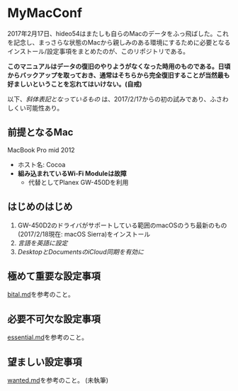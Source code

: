 # MyMacConf

2017年2月17日、hideo54はまたしも自らのMacのデータをふっ飛ばした。これを記念し、まっさらな状態のMacから親しみのある環境にするために必要となるインストール/設定事項をまとめたのが、このリポジトリである。

**このマニュアルはデータの復旧のやりようがなくなった時用のものである。日頃からバックアップを取っておき、通常はそちらから完全復旧することが当然最も好ましいということを忘れてはいけない。(自戒)**

以下、*斜体表記となっているもの* は、2017/2/17からの初の試みであり、ふさわしくい可能性あり。

## 前提となるMac

MacBook Pro mid 2012
* ホスト名: Cocoa
* **組み込まれているWi-Fi Moduleは故障**
    * 代替としてPlanex GW-450Dを利用

## はじめのはじめ

1. GW-450D2のドライバがサポートしている範囲のmacOSのうち最新のもの(2017/2/18現在: macOS Sierra)をインストール
2. *言語を英語に設定*
3. *DesktopとDocumentsのiCloud同期を有効に*

## 極めて重要な設定事項

[bital.md](https://github.com/hideo54/MyMacConf/blob/master/bital.md)を参考のこと。

## 必要不可欠な設定事項

[essential.md](https://github.com/hideo54/MyMacConf/blob/master/essential.md)を参考のこと。

## 望ましい設定事項

[wanted.md](https://github.com/hideo54/MyMacConf/blob/master/wanted.md)を参考のこと。 (未執筆)
